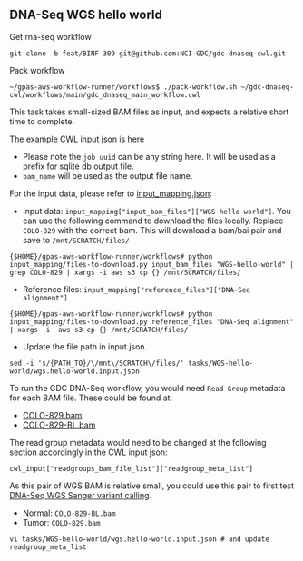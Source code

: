 ## DNA-Seq WGS hello world

Get rna-seq workflow
```
git clone -b feat/BINF-309 git@github.com:NCI-GDC/gdc-dnaseq-cwl.git
```

Pack workflow
```
~/gpas-aws-workflow-runner/workflows$ ./pack-workflow.sh ~/gdc-dnaseq-cwl/workflows/main/gdc_dnaseq_main_workflow.cwl
```

This task takes small-sized BAM files as input, and expects a relative short time to complete.

The example CWL input json is [here](wgs.hello-world.input.json)
  * Please note the `job uuid` can be any string here. It will be used as a prefix for sqlite db output file.
  * `bam_name` will be used as the output file name.

For the input data, please refer to [input_mapping.json](../../input_mapping/input_mapping.json):
* Input data: `input_mapping["input_bam_files"]["WGS-hello-world"]`. You can use the following command to download the files locally. Replace `COLO-829` with the correct bam. This will download a bam/bai pair and save to `/mnt/SCRATCH/files/`

```
{$HOME}/gpas-aws-workflow-runner/workflows# python input_mapping/files-to-download.py input_bam_files "WGS-hello-world" | grep COLO-829 | xargs -i aws s3 cp {} /mnt/SCRATCH/files/
```
* Reference files: `input_mapping["reference_files"]["DNA-Seq alignment"]`
```
{$HOME}/gpas-aws-workflow-runner/workflows# python input_mapping/files-to-download.py reference_files "DNA-Seq alignment" | xargs -i  aws s3 cp {} /mnt/SCRATCH/files/
```

* Update the file path in input.json.   
```
sed -i 's/{PATH_TO}/\/mnt\/SCRATCH\/files/' tasks/WGS-hello-world/wgs.hello-world.input.json
```


To run the GDC DNA-Seq workflow, you would need `Read Group` metadata for each BAM file. These could be found at:
* [COLO-829.bam](../../readgroup_metadata/WGS-hello-world/COLO-829.json)
* [COLO-829-BL.bam](../../readgroup_metadata/WGS-hello-world/COLO-829-BL.json)

The read group metadata would need to be changed at the following section accordingly in the CWL input json:

`cwl_input["readgroups_bam_file_list"]["readgroup_meta_list"]`

As this pair of WGS BAM is relative small, you could use this pair to first test [DNA-Seq WGS Sanger variant calling](../../tasks/WGS-Sanger/README.md).

* Normal: `COLO-829-BL.bam`
* Tumor: `COLO-829.bam`

```
vi tasks/WGS-hello-world/wgs.hello-world.input.json # and update readgroup_meta_list 
```
